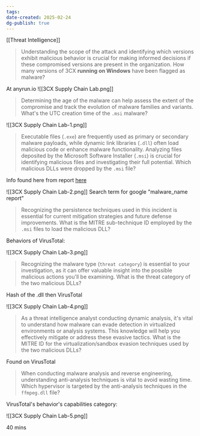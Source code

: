 ```yaml
---
tags: 
date-created: 2025-02-24
dg-publish: true
---
```

[[Threat Intelligence]]

> Understanding the scope of the attack and identifying which versions exhibit malicious behavior is crucial for making informed decisions if these compromised versions are present in the organization. How many versions of 3CX **running on Windows** have been flagged as malware?

At anyrun.io
![[3CX Supply Chain Lab.png]]

> Determining the age of the malware can help assess the extent of the compromise and track the evolution of malware families and variants. What's the UTC creation time of the `.msi` malware?

![[3CX Supply Chain Lab-1.png]]

> Executable files (`.exe`) are frequently used as primary or secondary malware payloads, while dynamic link libraries (`.dll`) often load malicious code or enhance malware functionality. Analyzing files deposited by the Microsoft Software Installer (`.msi`) is crucial for identifying malicious files and investigating their full potential. Which malicious DLLs were dropped by the `.msi` file?


Info found here from report [here](https://www.zscaler.com/blogs/security-research/3cx-supply-chain-attack-campaign)

![[3CX Supply Chain Lab-2.png]]
Search term for google "malware_name report"

> Recognizing the persistence techniques used in this incident is essential for current mitigation strategies and future defense improvements. What is the MITRE sub-technique ID employed by the `.msi` files to load the malicious DLL?

Behaviors of VirusTotal:

![[3CX Supply Chain Lab-3.png]]
> Recognizing the malware type (`threat category`) is essential to your investigation, as it can offer valuable insight into the possible malicious actions you'll be examining. What is the threat category of the two malicious DLLs?


Hash of the .dll then VirusTotal

![[3CX Supply Chain Lab-4.png]]

> As a threat intelligence analyst conducting dynamic analysis, it's vital to understand how malware can evade detection in virtualized environments or analysis systems. This knowledge will help you effectively mitigate or address these evasive tactics. What is the MITRE ID for the virtualization/sandbox evasion techniques used by the two malicious DLLs?

Found on VirusTotal

> When conducting malware analysis and reverse engineering, understanding anti-analysis techniques is vital to avoid wasting time. Which hypervisor is targeted by the anti-analysis techniques in the `ffmpeg.dll` file?

VirusTotal's behavior's capabilities category:

![[3CX Supply Chain Lab-5.png]]

40 mins

